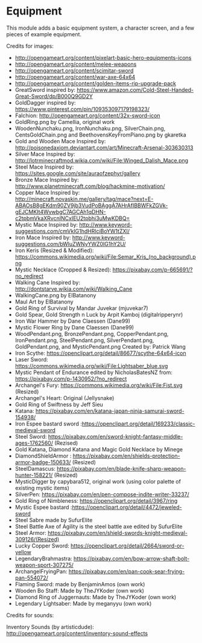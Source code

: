 Equipment
============

This module adds a basic equipment system, a character screen, and a few pieces of example equipment.

Credits for images:

* http://opengameart.org/content/pixelart-basic-hero-equipments-icons
* http://opengameart.org/content/melee-weapons
* http://opengameart.org/content/scimitar-sword
* http://opengameart.org/content/war-axe-64x64
* http://opengameart.org/content/golden-items-rip-upgrade-pack
* GreatSword inspired by: https://www.amazon.com/Cold-Steel-Handed-Great-Sword/dp/B000Q9GD2Y
* GoldDagger inspired by: https://www.pinterest.com/pin/109353097179198323/
* Falchion: http://opengameart.org/content/32x-sword-icon
* GoldRing.png by Camellia, original work
* WoodenNunchaku.png, IronNunchaku.png, SilverChain.png, CentsGoldChain.png and BeethovensKeyFromPiano.png by gkaretka
* Gold and Wooden Mace Inspired by: http://poisonedaxiom.deviantart.com/art/Minecraft-Arsenal-303630313
* Silver Mace Inspired by: http://lotrminecraftmod.wikia.com/wiki/File:Winged_Dalish_Mace.png
* Steel Mace Inspired by: https://sites.google.com/site/auraofzephyr/gallery
* Bronze Mace Inspired by: http://www.planetminecraft.com/blog/hackmine-motivation/
* Copper Mace Inspired by: http://minecraft.novaskin.me/gallery/tag/mace?next=E-ABAOsB8gEKdm90ZV9jb3VudPoBAggA7AHrAfIBBWFkZGVk-gEJCMKIt4WvwbgC7AGCAh1qDHN-c2tpbmVkaXRvcnINCxIEU2tpbhi3uMwKDBQ=
* Mystic Mace Inspired by: http://www.keyword-suggestions.com/cmVkIG1hdHRlciBoYW1tZXI/
* Iron Mace Inspired by: http://www.keyword-suggestions.com/bWluZWNyYWZ0IG1hY2U/
* Iron Keris (Resized & Modified): https://commons.wikimedia.org/wiki/File:Semar_Kris_(no_background).png
* Mystic Necklace (Cropped & Resized): https://pixabay.com/p-665691/?no_redirect
* Walking Cane Inspired by: http://dontstarve.wikia.com/wiki/Walking_Cane
* WalkingCane.png by ElBatanony
* Maul Art by ElBatanony
* Gold Ring of Survival by Mandar Juvekar (mjuvekar7) 
* Gold Spear, Gold Strength n Luck by Arpit Kamboj (digitalripperynr)
* Iron War Hammer by Dane Claessen (Dane99)
* Mystic Flower Ring by Dane Claessen (Dane99) 
* WoodPendant.png, BronzePendant.png, CopperPendant.png, IronPendant.png, SteelPendant.png, SilverPendant.png, GoldPendant.png, and MysticPendant.png Created by: Patrick Wang
* Iron Scythe: https://openclipart.org/detail/86677/scythe-64x64-icon
* Laser Sword: https://commons.wikimedia.org/wiki/File:Lightsaber_blue.svg 
* Mystic Pendant of Endurance edited by NicholasBatesNZ from: https://pixabay.com/p-1430952/?no_redirect
* Archangel's Fury: https://commons.wikimedia.org/wiki/File:Fist.svg (Resized)
* Archangel's Heart: Original (Jellysnake)
* Gold Ring of Swiftness by Jeff Sieu
* Katana: https://pixabay.com/en/katana-japan-ninja-samurai-sword-154938/
* Iron Espee bastard sword :https://openclipart.org/detail/169233/classic-medieval-sword
* Steel Sword: https://pixabay.com/en/sword-knight-fantasy-middle-ages-1762560/ (Rezised)
* Gold Katana, Diamond Katana and Magic Gold Necklace by Minege
* DiamondShieldArmor : https://pixabay.com/en/shields-protection-armor-badge-150633/ (Resized)
* SteelDamascus: https://pixabay.com/en/blade-knife-sharp-weapon-hunter-158221/ (Resized) 
* MysticDigger by capybara512, original work (using color palette of existing mystic items)
* SilverPen: https://pixabay.com/en/pen-compose-indite-writer-33237/
* Gold Ring of Nimbleness: https://openclipart.org/detail/3967/ring
* Mystic Espee bastard :https://openclipart.org/detail/4472/jeweled-sword
* Steel Sabre made by SufurElite
* Steel Battle Axe of Agility is the steel battle axe edited by SufurElite
* Steel Armor: https://pixabay.com/en/shield-swords-knight-medieval-309126/(Resized)
* Lucky Copper Sword: https://openclipart.org/detail/2664/sword-or-yellow
* LegendaryBrahmastra: https://pixabay.com/en/bow-arrow-shaft-bolt-weapon-sport-307275/
* ArchangelFryingPan: https://pixabay.com/en/pan-cook-sear-frying-pan-554072/
* Flaming Sword: made by BenjaminAmos (own work)
* Wooden Bo Staff: Made by TheJYKoder (own work)
* Diamond Ring of Juggernauts: Made by TheJYKoder (own work)
* Legendary Lightsaber: Made by meganyyu (own work)

Credits for sounds:

Inventory Sounds (by artisticdude): http://opengameart.org/content/inventory-sound-effects